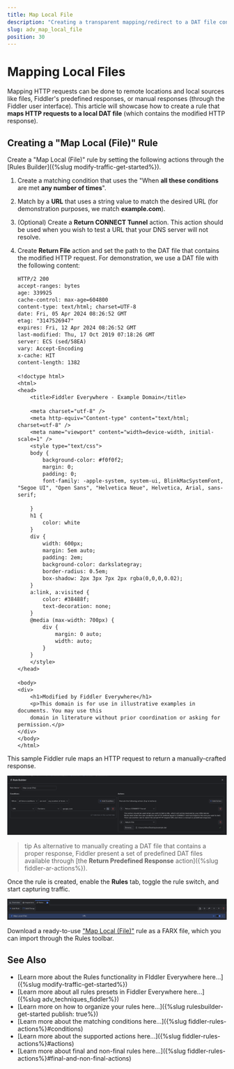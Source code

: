 ```yaml
---
title: Map Local File
description: "Creating a transparent mapping/redirect to a DAT file containing the HTTP request while using Fiddler's rules."
slug: adv_map_local_file
position: 30
---
```



# Mapping Local Files


Mapping HTTP requests can be done to remote locations and local sources like files, Fiddler's predefined responses, or manual responses (through the Fiddler user interface). This article will showcase how to create a rule that **maps HTTP requests to a local DAT file** (which contains the modified HTTP response).


## Creating a "Map Local (File)" Rule

Create a "Map Local (File)" rule by setting the following actions through the [Rules Builder]({%slug modify-traffic-get-started%}).

1. Create a matching condition that uses the "When **all these conditions** are met **any number of times**". 

1. Match by a **URL** that uses a string value to match the desired URL (for demonstration purposes, we match **example.com**).

1. (Optional) Create a **Return CONNECT Tunnel** action. This action should be used when you wish to test a URL that your DNS server will not resolve.

1. Create **Return File** action and set the path to the DAT file that contains the modified HTTP request. For demonstration, we use a DAT file with the following content:

    ```
    HTTP/2 200
    accept-ranges: bytes
    age: 339925
    cache-control: max-age=604800
    content-type: text/html; charset=UTF-8
    date: Fri, 05 Apr 2024 08:26:52 GMT
    etag: "3147526947"
    expires: Fri, 12 Apr 2024 08:26:52 GMT
    last-modified: Thu, 17 Oct 2019 07:18:26 GMT
    server: ECS (sed/58EA)
    vary: Accept-Encoding
    x-cache: HIT
    content-length: 1382

    <!doctype html>
    <html>
    <head>
        <title>Fiddler Everywhere - Example Domain</title>

        <meta charset="utf-8" />
        <meta http-equiv="Content-type" content="text/html; charset=utf-8" />
        <meta name="viewport" content="width=device-width, initial-scale=1" />
        <style type="text/css">
        body {
            background-color: #f0f0f2;
            margin: 0;
            padding: 0;
            font-family: -apple-system, system-ui, BlinkMacSystemFont, "Segoe UI", "Open Sans", "Helvetica Neue", Helvetica, Arial, sans-serif;
            
        }
        h1 {
            color: white
        }
        div {
            width: 600px;
            margin: 5em auto;
            padding: 2em;
            background-color: darkslategray;
            border-radius: 0.5em;
            box-shadow: 2px 3px 7px 2px rgba(0,0,0,0.02);
        }
        a:link, a:visited {
            color: #38488f;
            text-decoration: none;
        }
        @media (max-width: 700px) {
            div {
                margin: 0 auto;
                width: auto;
            }
        }
        </style>    
    </head>

    <body>
    <div>
        <h1>Modified by Fiddler Everywhere</h1>
        <p>This domain is for use in illustrative examples in documents. You may use this
        domain in literature without prior coordination or asking for permission.</p>
    </div>
    </body>
    </html>
    ```

This sample Fiddler rule maps an HTTP request to return a manually-crafted response.

![Creating "Map Local (File)" rule](../../images/advanced/adv-map-local-file.png)

>tip As alternative to manually creating a DAT file that contains a proper response, Fiddler present a set of predefined DAT files available through [the **Return Predefined Response** action]({%slug fiddler-ar-actions%}).

Once the rule is created, enable the **Rules** tab, toggle the rule switch, and start capturing traffic.

![Activating the "Map Local (File)" rule](../../images/advanced/adv-map-local-file-active.png)

Download a ready-to-use <a href="https://github.com/telerik/fiddler-everywhere/tree/master/rules/map-local-file" target="_blank">"Map Local (File)"</a> rule as a FARX file, which you can import through the Rules toolbar.

  
## See Also

* [Learn more about the Rules functionality in FIddler Everywhere here...]({%slug modify-traffic-get-started%})
* [Learn more about all rules presets in Fiddler Everywhere here...]({%slug adv_techniques_fiddler%})
* [Learn more on how to organize your rules here...]({%slug rulesbuilder-get-started
publish: true%})
* [Learn more about the matching conditions here...]({%slug fiddler-rules-actions%}#conditions)
* [Learn more about the supported actions here...]({%slug fiddler-rules-actions%}#actions)
* [Learn more about final and non-final rules here...]({%slug fiddler-rules-actions%}#final-and-non-final-actions)